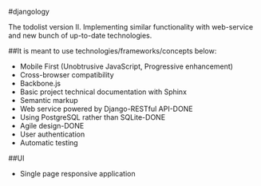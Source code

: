 #djangology

The todolist version II. Implementing similar functionality with web-service and new bunch of up-to-date technologies.

##It is meant to use technologies/frameworks/concepts below: 

* Mobile First (Unobtrusive JavaScript, Progressive enhancement)
* Cross-browser compatibility
* Backbone.js
* Basic project technical documentation with Sphinx
* Semantic markup
* Web service powered by Django-RESTful API-DONE
* Using PostgreSQL rather than SQLite-DONE
* Agile design-DONE
* User authentication 
* Automatic testing

##UI 
* Single page responsive application

